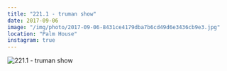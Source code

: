 ```yaml
---
title: "221.1 - truman show"
date: 2017-09-06
image: "/img/photo/2017-09-06-8431ce4179dba7b6cd49d6e3436cb9e3.jpg"
location: "Palm House"
instagram: true
---
```


![221.1 - truman show](/img/photo/2017-09-06-8431ce4179dba7b6cd49d6e3436cb9e3.jpg)
